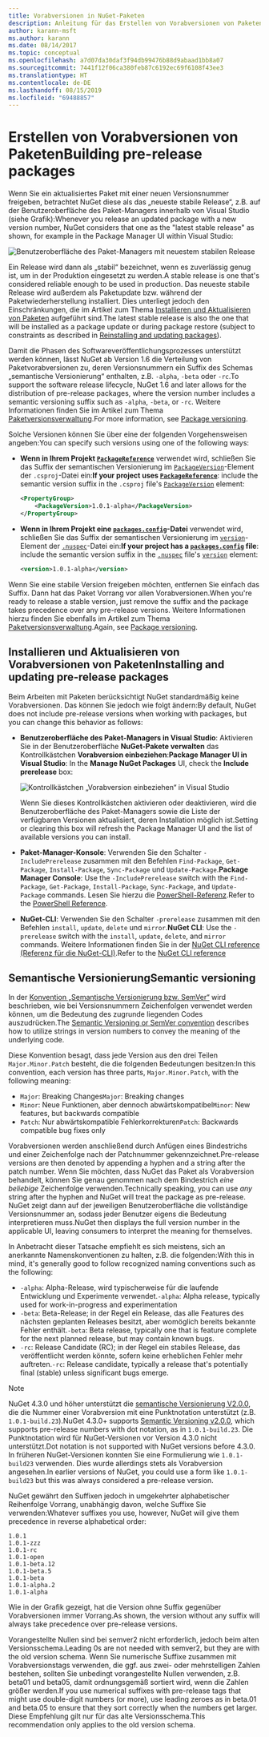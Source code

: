 ```yaml
---
title: Vorabversionen in NuGet-Paketen
description: Anleitung für das Erstellen von Vorabversionen von Paketen
author: karann-msft
ms.author: karann
ms.date: 08/14/2017
ms.topic: conceptual
ms.openlocfilehash: a7d07da30daf3f94db99476b88d9abaad1bb8a07
ms.sourcegitcommit: 7441f12f06ca380feb87c6192ec69f6108f43ee3
ms.translationtype: HT
ms.contentlocale: de-DE
ms.lasthandoff: 08/15/2019
ms.locfileid: "69488857"
---
```

# <a name="building-pre-release-packages"></a><span data-ttu-id="6fa55-103">Erstellen von Vorabversionen von Paketen</span><span class="sxs-lookup"><span data-stu-id="6fa55-103">Building pre-release packages</span></span>

<span data-ttu-id="6fa55-104">Wenn Sie ein aktualisiertes Paket mit einer neuen Versionsnummer freigeben, betrachtet NuGet diese als das „neueste stabile Release“, z.B. auf der Benutzeroberfläche des Paket-Managers innerhalb von Visual Studio (siehe Grafik):</span><span class="sxs-lookup"><span data-stu-id="6fa55-104">Whenever you release an updated package with a new version number, NuGet considers that one as the "latest stable release" as shown, for example in the Package Manager UI within Visual Studio:</span></span>

![Benutzeroberfläche des Paket-Managers mit neuestem stabilen Release](media/Prerelease_01-LatestStable.png)

<span data-ttu-id="6fa55-106">Ein Release wird dann als „stabil“ bezeichnet, wenn es zuverlässig genug ist, um in der Produktion eingesetzt zu werden.</span><span class="sxs-lookup"><span data-stu-id="6fa55-106">A stable release is one that's considered reliable enough to be used in production.</span></span> <span data-ttu-id="6fa55-107">Das neueste stabile Release wird außerdem als Paketupdate bzw. während der Paketwiederherstellung installiert. Dies unterliegt jedoch den Einschränkungen, die im Artikel zum Thema [Installieren und Aktualisieren von Paketen](../consume-packages/reinstalling-and-updating-packages.md) aufgeführt sind.</span><span class="sxs-lookup"><span data-stu-id="6fa55-107">The latest stable release is also the one that will be installed as a package update or during package restore (subject to constraints as described in [Reinstalling and updating packages](../consume-packages/reinstalling-and-updating-packages.md)).</span></span>

<span data-ttu-id="6fa55-108">Damit die Phasen des Softwareveröffentlichungsprozesses unterstützt werden können, lässt NuGet ab Version 1.6 die Verteilung von Paketvorabversionen zu, deren Versionsnummern ein Suffix des Schemas „semantische Versionierung“ enthalten, z.B. `-alpha`, `-beta` oder `-rc`.</span><span class="sxs-lookup"><span data-stu-id="6fa55-108">To support the software release lifecycle, NuGet 1.6 and later allows for the distribution of pre-release packages, where the version number includes a semantic versioning suffix such as `-alpha`, `-beta`, or `-rc`.</span></span> <span data-ttu-id="6fa55-109">Weitere Informationen finden Sie im Artikel zum Thema [Paketversionsverwaltung](../concepts/package-versioning.md#pre-release-versions).</span><span class="sxs-lookup"><span data-stu-id="6fa55-109">For more information, see [Package versioning](../concepts/package-versioning.md#pre-release-versions).</span></span>

<span data-ttu-id="6fa55-110">Solche Versionen können Sie über eine der folgenden Vorgehensweisen angeben:</span><span class="sxs-lookup"><span data-stu-id="6fa55-110">You can specify such versions using one of the following ways:</span></span>

- <span data-ttu-id="6fa55-111">**Wenn in Ihrem Projekt [`PackageReference`](../consume-packages/package-references-in-project-files.md)** verwendet wird, schließen Sie das Suffix der semantischen Versionierung im [`PackageVersion`](/dotnet/core/tools/csproj.md#packageversion)-Element der `.csproj`-Datei ein:</span><span class="sxs-lookup"><span data-stu-id="6fa55-111">**If your project uses [`PackageReference`](../consume-packages/package-references-in-project-files.md)**: include the semantic version suffix in the `.csproj` file's [`PackageVersion`](/dotnet/core/tools/csproj.md#packageversion) element:</span></span>

    ```xml
    <PropertyGroup>
        <PackageVersion>1.0.1-alpha</PackageVersion>
    </PropertyGroup>
    ```

- <span data-ttu-id="6fa55-112">**Wenn in Ihrem Projekt eine [`packages.config`](../reference/packages-config.md)-Datei** verwendet wird, schließen Sie das Suffix der semantischen Versionierung im [`version`](../reference/nuspec.md#version)-Element der [`.nuspec`](../reference/nuspec.md)-Datei ein:</span><span class="sxs-lookup"><span data-stu-id="6fa55-112">**If your project has a [`packages.config`](../reference/packages-config.md) file**: include the semantic version suffix in the [`.nuspec`](../reference/nuspec.md) file's [`version`](../reference/nuspec.md#version) element:</span></span>

    ```xml
    <version>1.0.1-alpha</version>
    ```

<span data-ttu-id="6fa55-113">Wenn Sie eine stabile Version freigeben möchten, entfernen Sie einfach das Suffix. Dann hat das Paket Vorrang vor allen Vorabversionen.</span><span class="sxs-lookup"><span data-stu-id="6fa55-113">When you're ready to release a stable version, just remove the suffix and the package takes precedence over any pre-release versions.</span></span> <span data-ttu-id="6fa55-114">Weitere Informationen hierzu finden Sie ebenfalls im Artikel zum Thema [Paketversionsverwaltung](../concepts/package-versioning.md#pre-release-versions).</span><span class="sxs-lookup"><span data-stu-id="6fa55-114">Again, see [Package versioning](../concepts/package-versioning.md#pre-release-versions).</span></span>

## <a name="installing-and-updating-pre-release-packages"></a><span data-ttu-id="6fa55-115">Installieren und Aktualisieren von Vorabversionen von Paketen</span><span class="sxs-lookup"><span data-stu-id="6fa55-115">Installing and updating pre-release packages</span></span>

<span data-ttu-id="6fa55-116">Beim Arbeiten mit Paketen berücksichtigt NuGet standardmäßig keine Vorabversionen. Das können Sie jedoch wie folgt ändern:</span><span class="sxs-lookup"><span data-stu-id="6fa55-116">By default, NuGet does not include pre-release versions when working with packages, but you can change this behavior as follows:</span></span>

- <span data-ttu-id="6fa55-117">**Benutzeroberfläche des Paket-Managers in Visual Studio**: Aktivieren Sie in der Benutzeroberfläche **NuGet-Pakete verwalten** das Kontrollkästchen **Vorabversion einbeziehen**:</span><span class="sxs-lookup"><span data-stu-id="6fa55-117">**Package Manager UI in Visual Studio**: In the **Manage NuGet Packages** UI, check the **Include prerelease** box:</span></span>

    ![Kontrollkästchen „Vorabversion einbeziehen“ in Visual Studio](media/Prerelease_02-CheckPrerelease.png)

    <span data-ttu-id="6fa55-119">Wenn Sie dieses Kontrollkästchen aktivieren oder deaktivieren, wird die Benutzeroberfläche des Paket-Managers sowie die Liste der verfügbaren Versionen aktualisiert, deren Installation möglich ist.</span><span class="sxs-lookup"><span data-stu-id="6fa55-119">Setting or clearing this box will refresh the Package Manager UI and the list of available versions you can install.</span></span>

- <span data-ttu-id="6fa55-120">**Paket-Manager-Konsole**: Verwenden Sie den Schalter `-IncludePrerelease` zusammen mit den Befehlen `Find-Package`, `Get-Package`, `Install-Package`, `Sync-Package` und `Update-Package`.</span><span class="sxs-lookup"><span data-stu-id="6fa55-120">**Package Manager Console**: Use the `-IncludePrerelease` switch with the `Find-Package`, `Get-Package`, `Install-Package`, `Sync-Package`, and `Update-Package` commands.</span></span> <span data-ttu-id="6fa55-121">Lesen Sie hierzu die [PowerShell-Referenz](../reference/powershell-reference.md).</span><span class="sxs-lookup"><span data-stu-id="6fa55-121">Refer to the [PowerShell Reference](../reference/powershell-reference.md).</span></span>

- <span data-ttu-id="6fa55-122">**NuGet-CLI**: Verwenden Sie den Schalter `-prerelease` zusammen mit den Befehlen `install`, `update`, `delete` und `mirror`.</span><span class="sxs-lookup"><span data-stu-id="6fa55-122">**NuGet CLI**: Use the `-prerelease` switch with the `install`, `update`, `delete`, and `mirror` commands.</span></span> <span data-ttu-id="6fa55-123">Weitere Informationen finden Sie in der [NuGet CLI reference (Referenz für die NuGet-CLI)](../reference/nuget-exe-cli-reference.md).</span><span class="sxs-lookup"><span data-stu-id="6fa55-123">Refer to the [NuGet CLI reference](../reference/nuget-exe-cli-reference.md)</span></span>

## <a name="semantic-versioning"></a><span data-ttu-id="6fa55-124">Semantische Versionierung</span><span class="sxs-lookup"><span data-stu-id="6fa55-124">Semantic versioning</span></span>

<span data-ttu-id="6fa55-125">In der [Konvention „Semantische Versionierung bzw. SemVer“](http://semver.org/spec/v1.0.0.html) wird beschrieben, wie bei Versionsnummern Zeichenfolgen verwendet werden können, um die Bedeutung des zugrunde liegenden Codes auszudrücken.</span><span class="sxs-lookup"><span data-stu-id="6fa55-125">The [Semantic Versioning or SemVer convention](http://semver.org/spec/v1.0.0.html) describes how to utilize strings in version numbers to convey the meaning of the underlying code.</span></span>

<span data-ttu-id="6fa55-126">Diese Konvention besagt, dass jede Version aus den drei Teilen `Major.Minor.Patch` besteht, die die folgenden Bedeutungen besitzen:</span><span class="sxs-lookup"><span data-stu-id="6fa55-126">In this convention, each version has three parts, `Major.Minor.Patch`, with the following meaning:</span></span>

- <span data-ttu-id="6fa55-127">`Major`: Breaking Changes</span><span class="sxs-lookup"><span data-stu-id="6fa55-127">`Major`: Breaking changes</span></span>
- <span data-ttu-id="6fa55-128">`Minor`: Neue Funktionen, aber dennoch abwärtskompatibel</span><span class="sxs-lookup"><span data-stu-id="6fa55-128">`Minor`: New features, but backwards compatible</span></span>
- <span data-ttu-id="6fa55-129">`Patch`: Nur abwärtskompatible Fehlerkorrekturen</span><span class="sxs-lookup"><span data-stu-id="6fa55-129">`Patch`: Backwards compatible bug fixes only</span></span>

<span data-ttu-id="6fa55-130">Vorabversionen werden anschließend durch Anfügen eines Bindestrichs und einer Zeichenfolge nach der Patchnummer gekennzeichnet.</span><span class="sxs-lookup"><span data-stu-id="6fa55-130">Pre-release versions are then denoted by appending a hyphen and a string after the patch number.</span></span> <span data-ttu-id="6fa55-131">Wenn Sie möchten, dass NuGet das Paket als Vorabversion behandelt, können Sie genau genommen nach dem Bindestrich *eine beliebige* Zeichenfolge verwenden.</span><span class="sxs-lookup"><span data-stu-id="6fa55-131">Technically speaking, you can use *any* string after the hyphen and NuGet will treat the package as pre-release.</span></span> <span data-ttu-id="6fa55-132">NuGet zeigt dann auf der jeweiligen Benutzeroberfläche die vollständige Versionsnummer an, sodass jeder Benutzer eigens die Bedeutung interpretieren muss.</span><span class="sxs-lookup"><span data-stu-id="6fa55-132">NuGet then displays the full version number in the applicable UI, leaving consumers to interpret the meaning for themselves.</span></span>

<span data-ttu-id="6fa55-133">In Anbetracht dieser Tatsache empfiehlt es sich meistens, sich an anerkannte Namenskonventionen zu halten, z.B. die folgenden:</span><span class="sxs-lookup"><span data-stu-id="6fa55-133">With this in mind, it's generally good to follow recognized naming conventions such as the following:</span></span>

- <span data-ttu-id="6fa55-134">`-alpha`: Alpha-Release, wird typischerweise für die laufende Entwicklung und Experimente verwendet.</span><span class="sxs-lookup"><span data-stu-id="6fa55-134">`-alpha`: Alpha release, typically used for work-in-progress and experimentation</span></span>
- <span data-ttu-id="6fa55-135">`-beta`: Beta-Release; in der Regel ein Release, das alle Features des nächsten geplanten Releases besitzt, aber womöglich bereits bekannte Fehler enthält.</span><span class="sxs-lookup"><span data-stu-id="6fa55-135">`-beta`: Beta release, typically one that is feature complete for the next planned release, but may contain known bugs.</span></span>
- <span data-ttu-id="6fa55-136">`-rc`: Release Candidate (RC); in der Regel ein stabiles Release, das veröffentlicht werden könnte, sofern keine erheblichen Fehler mehr auftreten.</span><span class="sxs-lookup"><span data-stu-id="6fa55-136">`-rc`: Release candidate, typically a release that's potentially final (stable) unless significant bugs emerge.</span></span>

> [!Note]
> <span data-ttu-id="6fa55-137">NuGet 4.3.0 und höher unterstützt die [semantische Versionierung V2.0.0](http://semver.org/spec/v2.0.0.html), die die Nummer einer Vorabversion mit eine Punktnotation unterstützt (z.B. `1.0.1-build.23`).</span><span class="sxs-lookup"><span data-stu-id="6fa55-137">NuGet 4.3.0+ supports [Semantic Versioning v2.0.0](http://semver.org/spec/v2.0.0.html), which supports pre-release numbers with dot notation, as in `1.0.1-build.23`.</span></span> <span data-ttu-id="6fa55-138">Die Punktnotation wird für NuGet-Versionen vor Version 4.3.0 nicht unterstützt.</span><span class="sxs-lookup"><span data-stu-id="6fa55-138">Dot notation is not supported with NuGet versions before 4.3.0.</span></span> <span data-ttu-id="6fa55-139">In früheren NuGet-Versionen konnten Sie eine Formulierung wie `1.0.1-build23` verwenden. Dies wurde allerdings stets als Vorabversion angesehen.</span><span class="sxs-lookup"><span data-stu-id="6fa55-139">In earlier versions of NuGet, you could use a form like `1.0.1-build23` but this was always considered a pre-release version.</span></span>

<span data-ttu-id="6fa55-140">NuGet gewährt den Suffixen jedoch in umgekehrter alphabetischer Reihenfolge Vorrang, unabhängig davon, welche Suffixe Sie verwenden:</span><span class="sxs-lookup"><span data-stu-id="6fa55-140">Whatever suffixes you use, however, NuGet will give them precedence in reverse alphabetical order:</span></span>

    1.0.1
    1.0.1-zzz
    1.0.1-rc
    1.0.1-open
    1.0.1-beta.12
    1.0.1-beta.5
    1.0.1-beta
    1.0.1-alpha.2
    1.0.1-alpha

<span data-ttu-id="6fa55-141">Wie in der Grafik gezeigt, hat die Version ohne Suffix gegenüber Vorabversionen immer Vorrang.</span><span class="sxs-lookup"><span data-stu-id="6fa55-141">As shown, the version without any suffix will always take precedence over pre-release versions.</span></span>

<span data-ttu-id="6fa55-142">Vorangestellte Nullen sind bei semver2 nicht erforderlich, jedoch beim alten Versionsschema.</span><span class="sxs-lookup"><span data-stu-id="6fa55-142">Leading 0s are not needed with semver2, but they are with the old version schema.</span></span> <span data-ttu-id="6fa55-143">Wenn Sie numerische Suffixe zusammen mit Vorabversionstags verwenden, die ggf. aus zwei- oder mehrstelligen Zahlen bestehen, sollten Sie unbedingt vorangestellte Nullen verwenden, z.B. beta01 und beta05, damit ordnungsgemäß sortiert wird, wenn die Zahlen größer werden.</span><span class="sxs-lookup"><span data-stu-id="6fa55-143">If you use numerical suffixes with pre-release tags that might use double-digit numbers (or more), use leading zeroes as in beta.01 and beta.05 to ensure that they sort correctly when the numbers get larger.</span></span> <span data-ttu-id="6fa55-144">Diese Empfehlung gilt nur für das alte Versionsschema.</span><span class="sxs-lookup"><span data-stu-id="6fa55-144">This recommendation only applies to the old version schema.</span></span>
